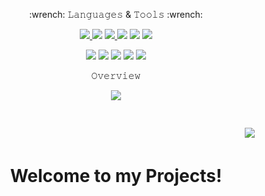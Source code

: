 
   
<p align="center">:wrench: 𝙻𝚊𝚗𝚐𝚞𝚊𝚐𝚎𝚜 & 𝚃𝚘𝚘𝚕𝚜 :wrench:</p>

<p align="center">
  <a href="https://www.gnu.org/software/bash/"> 
    <img src="https://img.shields.io/badge/-BASH-000000?style=for-the-badge&logo=BASH">
  </a> 
  <img src="https://img.shields.io/badge/-Linux-000000?style=for-the-badge&logo=Linux"> 
  <a href="https://python.org/"> 
    <img src="https://img.shields.io/badge/-Python-000000?style=for-the-badge&logo=Python">
  </a>
  <img src="https://img.shields.io/badge/-Markdown-000000?style=for-the-badge&logo=Markdown"> 
  <img src="https://img.shields.io/badge/-Docker-000000?style=for-the-badge&logo=Docker"> 
  <img src="https://img.shields.io/badge/-Javascript-000000?style=for-the-badge&logo=Javascript">
  
</p> 

<p align="center"> 
  <img src="https://img.shields.io/badge/-Shell-000000?style=for-the-badge&logo=Shell"> 
  <img src="https://img.shields.io/badge/-Terraform-000000?style=for-the-badge&logo=Terraform"> 
  <img src="https://img.shields.io/badge/-Ansible-000000?style=for-the-badge&logo=Ansible">
  <img src="https://img.shields.io/badge/-Wireguard-000000?style=for-the-badge&logo=Wireguard"> 
   <img src="https://img.shields.io/badge/-Cloudflare-000000?style=for-the-badge&logo=Cloudflare">
</p>

<p align="center">𝙾𝚟𝚎𝚛𝚟𝚒𝚎𝚠</p>
  <p align="center">
    <kbd><kbd><kbd><kbd><kbd><kbd><kbd><kbd><kbd><kbd>
    <img src="https://github-readme-stats.vercel.app/api?username=nkuntz1934&show_icons=true&count_private=true&theme=chartreuse-dark">
  </p>
  <img align="left" style="float:right; margin:30px;" src="https://github-readme-stats.vercel.app/api/top-langs/?username=nkuntz1934&theme=radical&layout=compact">
</p>
<br><br><br>

<h1 align="center">
  Welcome to my Projects!
</h1>
